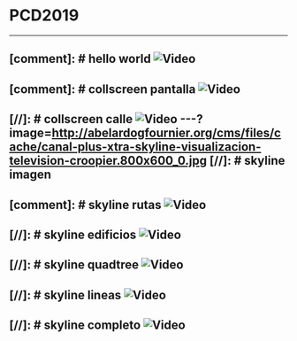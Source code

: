 # PCD2019

---
[comment]: # hello world
![Video](https://player.vimeo.com/video/60731302#t=310s)
---
[comment]: # collscreen pantalla
![Video](https://player.vimeo.com/video/36047734)
---
[//]: # collscreen calle
![Video](https://www.youtube.com/embed/C9pwBZHVDyI)
---?image=http://abelardogfournier.org/cms/files/cache/canal-plus-xtra-skyline-visualizacion-television-croopier.800x600_0.jpg
[//]: # skyline imagen
---
[comment]: # skyline rutas
![Video](https://player.vimeo.com/video/17113324)
---
[//]: # skyline edificios
![Video](https://player.vimeo.com/video/17115401)
---
[//]: # skyline quadtree
![Video](https://player.vimeo.com/video/17116276)
---
[//]: # skyline lineas
![Video](https://player.vimeo.com/video/17113029)
---
[//]: # skyline completo
![Video](https://player.vimeo.com/video/22788075)
---



